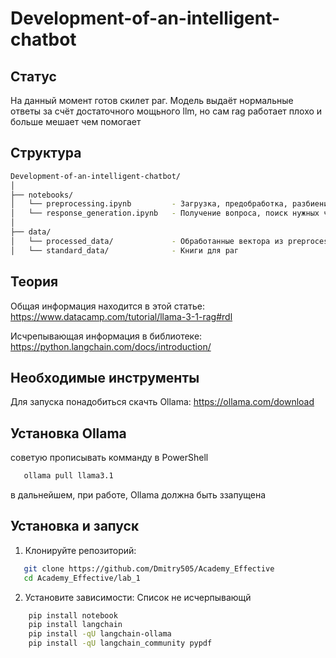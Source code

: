 # Development-of-an-intelligent-chatbot

## Статус

На данный момент готов скилет раг. 
Модель выдаёт нормальные ответы за счёт достаточного мощьного llm, но сам rag работает плохо и больше мешает чем помогает

## Структура
```bash
Development-of-an-intelligent-chatbot/
│
├── notebooks/
│   └── preprocessing.ipynb         - Загрузка, предобработка, разбиение на чанки, векторизация, сохранение
│   └── response_generation.ipynb   - Получение вопроса, поиск нужных чанков, генерация ответа
│
├── data/
│   └── processed_data/             - Обработанные вектора из preprocessing.ipynb
│   └── standard_data/              - Книги для раг
```
## Теория

Общая информация находится в этой статье:  https://www.datacamp.com/tutorial/llama-3-1-rag#rdl

Исчрепывающая информация в библиотеке: https://python.langchain.com/docs/introduction/

## Необходимые инструменты

Для запуска понадобиться скачть Ollama: https://ollama.com/download

## Установка Ollama

советую прописывать комманду в PowerShell

 ```bash
    ollama pull llama3.1 
```

в дальнейшем, при работе, Ollama должна быть ззапущена

## Установка и запуск
1. Клонируйте репозиторий:

```bash
   git clone https://github.com/Dmitry505/Academy_Effective
   cd Academy_Effective/lab_1
```
   
2. Установите зависимости:
Список не исчерпывающй

```bash
    pip install notebook
    pip install langchain
    pip install -qU langchain-ollama 
    pip install -qU langchain_community pypdf
```

